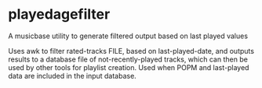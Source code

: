 # playedagefilter
A musicbase utility to generate filtered output based on last played values

Uses awk to filter rated-tracks FILE, based on last-played-date, and outputs results to a database file of 
not-recently-played tracks, which can then be used by other tools for playlist creation. Used
when POPM and last-played data are included in the input database.
